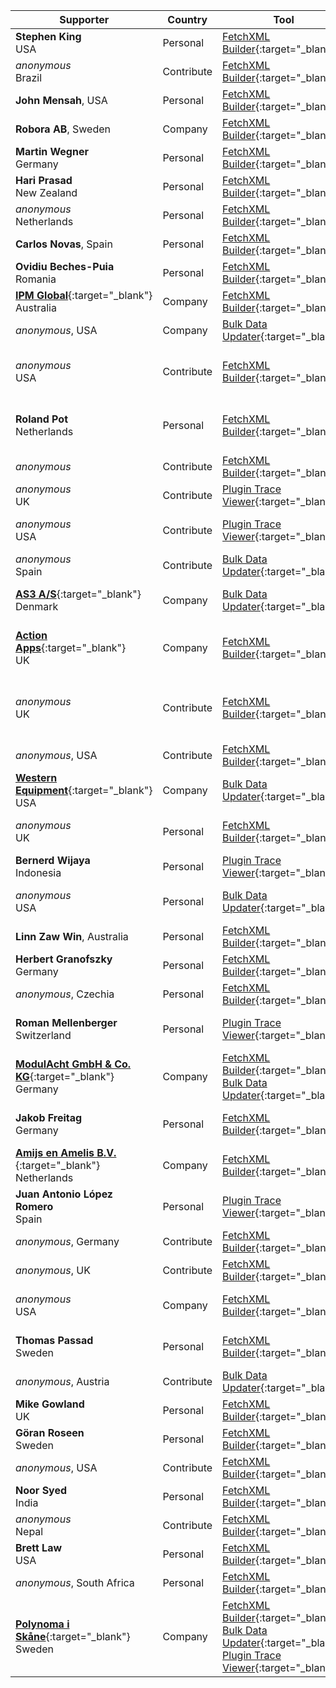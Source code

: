 Supporter|Country|Tool|Why/How|Users|When
---|---|---|---|---|---
**Stephen King**<br/>USA|Personal|[FetchXML Builder](https://fethchxmlbuilder.com){:target="_blank"}|Save Time|Developer<br/>Customizer|April 2025
_anonymous_<br/>Brazil|Contribute|[FetchXML Builder](https://fethchxmlbuilder.com){:target="_blank"}|Report Bugs<br/>Helping||April 2025
**John Mensah**, USA|Personal|[FetchXML Builder](https://fethchxmlbuilder.com){:target="_blank"}|Save Time|Developer|March 2025
**Robora AB**, Sweden|Company|[FetchXML Builder](https://fethchxmlbuilder.com){:target="_blank"}|Save Time|Customizer|March 2025
**Martin Wegner**<br/>Germany|Personal|[FetchXML Builder](https://fethchxmlbuilder.com){:target="_blank"}|Save Time<br/>OOB can't|Developer<br/>Administrator|March 2025
**Hari Prasad**<br/>New Zealand|Personal|[FetchXML Builder](https://fethchxmlbuilder.com){:target="_blank"}|OOB can't|Administrator|February 2025
_anonymous_<br/>Netherlands|Personal|[FetchXML Builder](https://fethchxmlbuilder.com){:target="_blank"}|Quality<br/>OOB can't|Developer<br/>Customizer|February 2025
**Carlos Novas**, Spain|Personal|[FetchXML Builder](https://fethchxmlbuilder.com){:target="_blank"}|OOB can't|Developer|February 2025
**Ovidiu Beches-Puia**<br/>Romania|Personal|[FetchXML Builder](https://fethchxmlbuilder.com){:target="_blank"}|Save Time<br/>OOB can't|Developer|February 2025
[**IPM Global**](https://www.ipmglobal.net/){:target="_blank"}<br/>Australia|Company|[FetchXML Builder](https://fethchxmlbuilder.com){:target="_blank"}|Save Time|Developer<br/>Customizer|January 2025
_anonymous_, USA|Company|[Bulk Data Updater](https://jonasr.app/bdu){:target="_blank"}|OOB can't|Administrator|January 2025
_anonymous_<br/>USA|Contribute|[FetchXML Builder](https://fethchxmlbuilder.com){:target="_blank"}|Pull Requests<br/>Report Bugs<br/>Documentation<br/>Helping||January 2025
**Roland Pot**<br/>Netherlands|Personal|[FetchXML Builder](https://fethchxmlbuilder.com){:target="_blank"}|Save Time<br/>Quality|Developer<br/>Customizer<br/>Administrator<br/>Support|January 2025
_anonymous_|Contribute|[FetchXML Builder](https://fethchxmlbuilder.com){:target="_blank"}|Suggests<br/>Report Bugs||January 2025
_anonymous_<br/>UK|Contribute|[Plugin Trace Viewer](https://jonasr.app/ptv){:target="_blank"}|Suggests<br/>Report Bugs||January 2025
_anonymous_<br/>USA|Contribute|[Plugin Trace Viewer](https://jonasr.app/ptv){:target="_blank"}|Pull Requests<br/>Suggests<br/>Report Bugs||January 2025
_anonymous_<br/>Spain|Contribute|[Bulk Data Updater](https://jonasr.app/bdu){:target="_blank"}|Report Bugs<br/>Helping||December 2024
[**AS3 A/S**](https://as3.dk){:target="_blank"}<br/>Denmark|Company|[Bulk Data Updater](https://jonasr.app/bdu){:target="_blank"}|Save Time<br/>Quality<br/>OOB can't|Developer<br/>Customizer<br/>Administrator|December 2024
[**Action Apps**](https://actionapps.co.uk/){:target="_blank"}<br/>UK|Company|[FetchXML Builder](https://fethchxmlbuilder.com){:target="_blank"}|Save Time|Developer<br/>Customizer<br/>Administrator<br/>Support|December 2024
_anonymous_<br/>UK|Contribute|[FetchXML Builder](https://fethchxmlbuilder.com){:target="_blank"}|Pull Requests<br/>Suggests<br/>Report Bugs<br/>Documentation<br/>Helping||December 2024
_anonymous_, USA|Contribute|[FetchXML Builder](https://fethchxmlbuilder.com){:target="_blank"}|||December 2024
[**Western Equipment**](https://west-equip.com){:target="_blank"}<br/>USA|Company|[Bulk Data Updater](https://jonasr.app/bdu){:target="_blank"}|Save Time|Developer<br/>Customizer|December 2024
_anonymous_<br/>UK|Personal|[FetchXML Builder](https://fethchxmlbuilder.com){:target="_blank"}|Save Time<br/>Quality<br/>OOB can't|Developer<br/>Customizer<br/>Administrator|December 2024
**Bernerd Wijaya**<br/>Indonesia|Personal|[Plugin Trace Viewer](https://jonasr.app/ptv){:target="_blank"}|Save Time<br/>Quality|Administrator<br/>Support|November 2024
_anonymous_<br/>USA|Personal|[Bulk Data Updater](https://jonasr.app/bdu){:target="_blank"}|Save Time<br/>Quality<br/>OOB can't|Developer|November 2024
**Linn Zaw Win**, Australia|Personal|[FetchXML Builder](https://fethchxmlbuilder.com){:target="_blank"}||Developer|November 2024
**Herbert Granofszky**<br/>Germany|Personal|[FetchXML Builder](https://fethchxmlbuilder.com){:target="_blank"}|Save Time|Developer|November 2024
_anonymous_, Czechia|Personal|[FetchXML Builder](https://fethchxmlbuilder.com){:target="_blank"}||Developer|November 2024
**Roman Mellenberger**<br/>Switzerland|Personal|[Plugin Trace Viewer](https://jonasr.app/ptv){:target="_blank"}|Save Time<br/>Quality|Developer<br/>Customizer<br/>Administrator|November 2024
[**ModulAcht GmbH & Co. KG**](https://www.modulacht.de/){:target="_blank"}<br/>Germany|Company|[FetchXML Builder](https://fethchxmlbuilder.com){:target="_blank"}<br/>[Bulk Data Updater](https://jonasr.app/bdu){:target="_blank"}|Save Time<br/>OOB can't|Developer<br/>Administrator|November 2024
**Jakob Freitag**<br/>Germany|Personal|[FetchXML Builder](https://fethchxmlbuilder.com){:target="_blank"}|Save Time<br/>Quality<br/>OOB can't|Developer<br/>Customizer<br/>Administrator|October 2024
[**Amijs en Amelis B.V.**](https://www.amijsenamelis.com){:target="_blank"}<br/>Netherlands|Company|[FetchXML Builder](https://fethchxmlbuilder.com){:target="_blank"}|||October 2024
**Juan Antonio López Romero**<br/>Spain|Personal|[Plugin Trace Viewer](https://jonasr.app/ptv){:target="_blank"}|Save Time<br/>OOB can't|Developer|October 2024
_anonymous_, Germany|Contribute|[FetchXML Builder](https://fethchxmlbuilder.com){:target="_blank"}|Suggests||October 2024
_anonymous_, UK|Contribute|[FetchXML Builder](https://fethchxmlbuilder.com){:target="_blank"}|Pull Requests||October 2024
_anonymous_<br/>USA|Company|[FetchXML Builder](https://fethchxmlbuilder.com){:target="_blank"}||Customizer<br/>Administrator<br/>EndUser|October 2024
**Thomas Passad**<br/>Sweden|Personal|[FetchXML Builder](https://fethchxmlbuilder.com){:target="_blank"}|Save Time<br/>Quality<br/>OOB can't|Customizer<br/>Administrator<br/>EndUser|October 2024
_anonymous_, Austria|Contribute|[Bulk Data Updater](https://jonasr.app/bdu){:target="_blank"}|Suggests||October 2024
**Mike Gowland**<br/>UK|Personal|[FetchXML Builder](https://fethchxmlbuilder.com){:target="_blank"}|Save Time<br/>OOB can't||October 2024
**Göran Roseen**<br/>Sweden|Personal|[FetchXML Builder](https://fethchxmlbuilder.com){:target="_blank"}|Save Time<br/>OOB can't|Developer|October 2024
_anonymous_, USA|Contribute|[FetchXML Builder](https://fethchxmlbuilder.com){:target="_blank"}|Videos||September 2024
**Noor Syed**<br/>India|Personal|[FetchXML Builder](https://fethchxmlbuilder.com){:target="_blank"}|Save Time<br/>Quality|Developer|September 2024
_anonymous_<br/>Nepal|Contribute|[FetchXML Builder](https://fethchxmlbuilder.com){:target="_blank"}|Suggests<br/>Report Bugs||September 2024
**Brett Law**<br/>USA|Personal|[FetchXML Builder](https://fethchxmlbuilder.com){:target="_blank"}|Save Time<br/>Quality|Developer|September 2024
_anonymous_, South Africa|Personal|[FetchXML Builder](https://fethchxmlbuilder.com){:target="_blank"}|Save Time|Customizer|September 2024
[**Polynoma i Skåne**](https://polynomait.se){:target="_blank"}<br/>Sweden|Company|[FetchXML Builder](https://fethchxmlbuilder.com){:target="_blank"}<br/>[Bulk Data Updater](https://jonasr.app/bdu){:target="_blank"}<br/>[Plugin Trace Viewer](https://jonasr.app/ptv){:target="_blank"}|Save Time<br/>Quality<br/>OOB can't|Developer|August 2024

